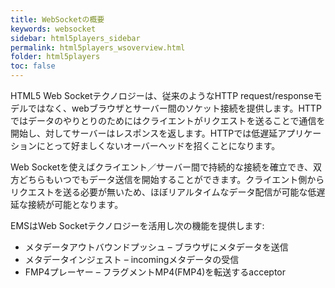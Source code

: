 ```yaml
---
title: WebSocketの概要
keywords: websocket
sidebar: html5players_sidebar
permalink: html5players_wsoverview.html
folder: html5players
toc: false
---
```


HTML5 Web Socketテクノロジーは、従来のようなHTTP request/responseモデルではなく、webブラウザとサーバー間のソケット接続を提供します。HTTPではデータのやりとりのためにはクライエントがリクエストを送ることで通信を開始し、対してサーバーはレスポンスを返します。HTTPでは低遅延アプリケーションにとって好ましくないオーバーヘッドを招くことになります。

Web Socketを使えばクライエント／サーバー間で持続的な接続を確立でき、双方どちらもいつでもデータ送信を開始することができます。クライエント側からリクエストを送る必要が無いため、ほぼリアルタイムなデータ配信が可能な低遅延な接続が可能となります。

EMSはWeb Socketテクノロジーを活用し次の機能を提供します:

- メタデータアウトバウンドプッシュ – ブラウザにメタデータを送信
- メタデータインジェスト – incomingメタデータの受信
- FMP4プレーヤー – フラグメントMP4(FMP4)を転送するacceptor






